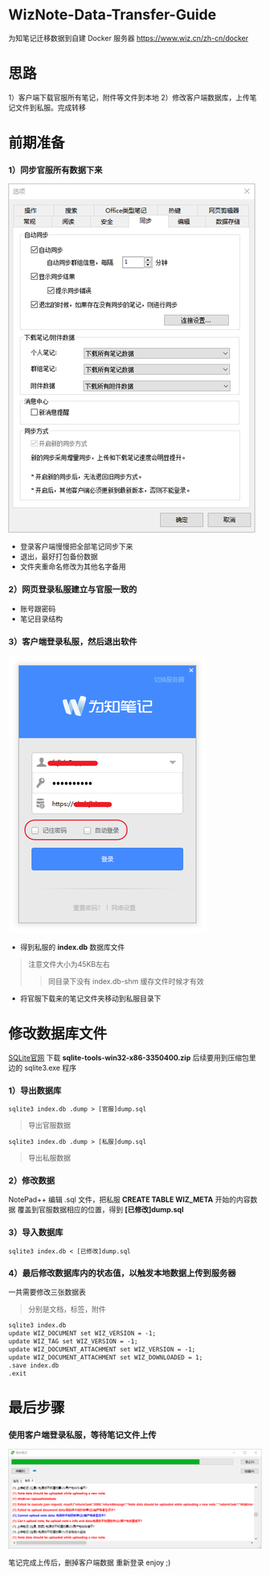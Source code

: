# WizNote-Data-Transfer-Guide
为知笔记迁移数据到自建 Docker 服务器
https://www.wiz.cn/zh-cn/docker


# 思路

1）客户端下载官服所有笔记，附件等文件到本地
2）修改客户端数据库，上传笔记文件到私服。完成转移


# 前期准备

### 1）同步官服所有数据下来
![](同步设置.png)

+ 登录客户端慢慢把全部笔记同步下来
+ 退出，最好打包备份数据
+ 文件夹重命名修改为其他名字备用

### 2）网页登录私服建立与官服一致的
+ 账号跟密码
+ 笔记目录结构

### 3）客户端登录私服，然后退出软件
![](登录设置.png)

+ 得到私服的 **index.db** 数据库文件
>注意文件大小为45KB左右
>>同目录下没有 index.db-shm 缓存文件时候才有效
+ 将官服下载来的笔记文件夹移动到私服目录下


# 修改数据库文件

[SQLite官网](https://www.sqlite.org/download.html) 下载 **sqlite-tools-win32-x86-3350400.zip** 
后续要用到压缩包里边的 sqlite3.exe 程序

### 1）导出数据库
`sqlite3 index.db .dump > [官服]dump.sql`
>导出官服数据

`sqlite3 index.db .dump > [私服]dump.sql`
>导出私服数据

### 2）修改数据
NotePad++ 编辑 .sql 文件，把私服 **CREATE TABLE WIZ_META** 开始的内容数据
覆盖到官服数据相应的位置，得到 **[已修改]dump.sql**

### 3）导入数据库
`sqlite3 index.db < [已修改]dump.sql`

### 4）最后修改数据库内的状态值，以触发本地数据上传到服务器
一共需要修改三张数据表
>分别是文档，标签，附件

```
sqlite3 index.db
update WIZ_DOCUMENT set WIZ_VERSION = -1;
update WIZ_TAG set WIZ_VERSION = -1;
update WIZ_DOCUMENT_ATTACHMENT set WIZ_VERSION = -1;
update WIZ_DOCUMENT_ATTACHMENT set WIZ_DOWNLOADED = 1;
.save index.db
.exit
```


# 最后步骤

### 使用客户端登录私服，等待笔记文件上传
![](上传.png)

笔记完成上传后，删掉客户端数据
重新登录
enjoy ;)
